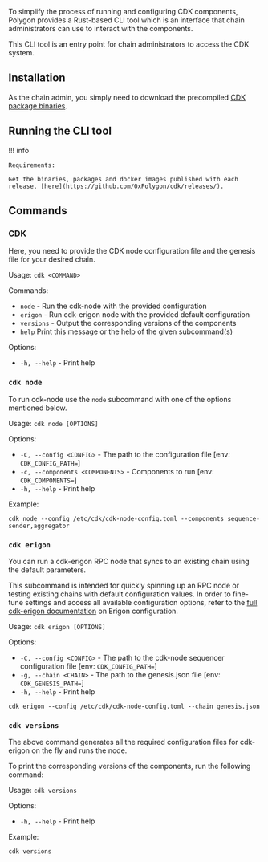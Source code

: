 To simplify the process of running and configuring CDK components, Polygon provides a Rust-based CLI tool which is an interface that chain administrators can use to interact with the components.

This CLI tool is an entry point for chain administrators to access the CDK system.

## Installation

As the chain admin, you simply need to download the precompiled [CDK package binaries](https://github.com/0xPolygon/cdk/releases/).

## Running the CLI tool

!!! info
    
    Requirements:

    Get the binaries, packages and docker images published with each release, [here](https://github.com/0xPolygon/cdk/releases/).
    
## Commands

### CDK

Here, you need to provide the CDK node configuration file and the genesis file for your desired chain.

Usage: `cdk <COMMAND>`

Commands:
* `node` - Run the cdk-node with the provided configuration
* `erigon` - Run cdk-erigon node with the provided default configuration
* `versions` - Output the corresponding versions of the components
* `help`    Print this message or the help of the given subcommand(s)

Options:
* `-h, --help` - Print help

### `cdk node`

To run cdk-node use the `node` subcommand with one of the options mentioned below.

Usage: `cdk node [OPTIONS]`

Options:
* `-C, --config <CONFIG>` - The path to the configuration file [env: `CDK_CONFIG_PATH=`]
* `-c, --components <COMPONENTS>` - Components to run [env: `CDK_COMPONENTS=`]
* `-h, --help` - Print help

Example:

```
cdk node --config /etc/cdk/cdk-node-config.toml --components sequence-sender,aggregator
```

### `cdk erigon`

You can run a cdk-erigon RPC node that syncs to an existing chain using the default parameters.

This subcommand is intended for quickly spinning up an RPC node or testing existing chains with default configuration values. In order to fine-tune settings and access all available configuration options, refer to the [full cdk-erigon documentation](../../cdk/getting-started/cdk-erigon/index.md) on Erigon configuration.

Usage: `cdk erigon [OPTIONS]`

Options:
* `-C, --config <CONFIG>` - The path to the cdk-node sequencer configuration file [env: `CDK_CONFIG_PATH=`]
* `-g, --chain <CHAIN>` - The path to the genesis.json file [env: `CDK_GENESIS_PATH=`]
* `-h, --help` - Print help

```
cdk erigon --config /etc/cdk/cdk-node-config.toml --chain genesis.json
```

### `cdk versions`

The above command generates all the required configuration files for cdk-erigon on the fly and runs the node.

To print the corresponding versions of the components, run the following command:

Usage: `cdk versions`

Options:
* `-h, --help` - Print help

Example:

```
cdk versions
```
